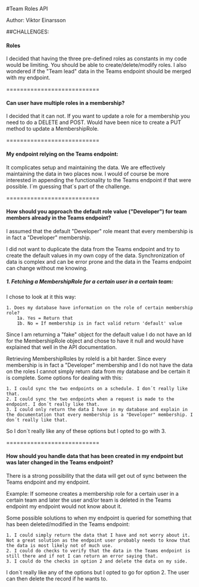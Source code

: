 #Team Roles API

Author: Viktor Einarsson


##CHALLENGES:

#### Roles
I decided that having the three pre-defined roles as constants in my code would be limiting. You should be able to create/delete/modify roles. I also wondered if the "Team lead" data in the Teams endpoint should be merged with my endpoint.

===========================

#### Can user have multiple roles in a membership?

I decided that it can not. If you want to update a role for a membership you need to do a DELETE and POST. Would have been nice to create a PUT method to update a MembershipRole.

===========================

#### My endpoint relying on the Teams endpoint:
It complicates setup and maintaining the data. We are effectively maintaining the data in two places now.
I would of course be more interested in appending the functionality to the Teams endpoint if that were possible. I´m guessing that´s part of the challenge.

===========================

#### How should you approach the default role value ("Developer") for team members already in the Teams endpoint?
I assumed that the default "Developer" role meant that every membership is in fact a "Developer" membership.  

I did not want to duplicate the data from the Teams endpoint and try to create the default values in my own copy of the data. Synchronization of data is complex and can be error prone and the data in the 
Teams endpoint can change without me knowing.

##### 1. Fetching a MembershipRole for a certain user in a certain team:
I chose to look at it this way:

    1. Does my database have information on the role of certain membership role?
        1a. Yes = Return that
        1b. No = If membership is in fact valid return 'default' value
        
Since I am returning a "fake" object for the default value I do not have an Id for the MembershipRole object 
and chose to have it null and would have explained that well in the API documentation. 

Retrieving MembershipRoles by roleId is a bit harder. Since every membership is in fact a "Developer" membership and I do not have the 
data on the roles I cannot simply return data from my database and be certain it is complete. Some options for dealing with this:

    1. I could sync the two endpoints on a schedule. I don´t really like that. 
    2. I could sync the two endpoints when a request is made to the endpoint. I don´t really like that.
    3. I could only return the data I have in my database and explain in the documentation that every membership is a "Developer" membership. I don´t really like that.
    
So I don´t really like any of these options but I opted to go with 3.

===========================

#### How should you handle data that has been created in my endpoint but was later changed in the Teams endpoint?
There is a strong possibility that the data will get out of sync between the Teams endpoint and my endpoint.

Example: If someone creates a membership role for a certain user in a certain team and later the user and/or team is deleted in the Teams endpoint my endpoint would not know about it.

Some possible solutions to when my endpoint is queried for something that has been deleted/modified in the Teams endpoint:
    
    1. I could simply return the data that I have and not worry about it. Not a great solution as the endpoint user probably needs to know that the data is most likely not of much use.
    2. I could do checks to verify that the data in the Teams endpoint is still there and if not I can return an error saying that.
    3. I could do the checks in option 2 and delete the data on my side.

I don´t really like any of the options but I opted to go for option 2. The user can then delete the record if he wants to.



